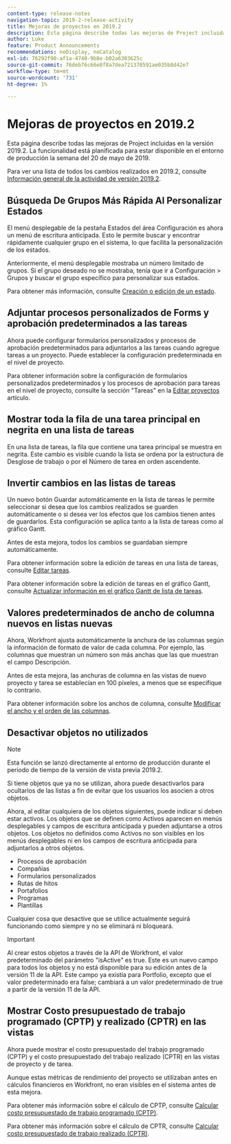 ```yaml
---
content-type: release-notes
navigation-topic: 2019-2-release-activity
title: Mejoras de proyectos en 2019.2
description: Esta página describe todas las mejoras de Project incluidas en la versión 2019.2. La funcionalidad está planificada para estar disponible en el entorno de producción la semana del 20 de mayo de 2019.
author: Luke
feature: Product Announcements
recommendations: noDisplay, noCatalog
exl-id: 76292f90-af1a-4740-9b8e-b02a6303625c
source-git-commit: 76deb76c66e8f8a7dea721378591ae035b8d42e7
workflow-type: tm+mt
source-wordcount: '731'
ht-degree: 1%

---
```


# Mejoras de proyectos en 2019.2

Esta página describe todas las mejoras de Project incluidas en la versión 2019.2. La funcionalidad está planificada para estar disponible en el entorno de producción la semana del 20 de mayo de 2019.

Para ver una lista de todos los cambios realizados en 2019.2, consulte [Información general de la actividad de versión 2019.2](../../../../product-announcements/product-releases/quarterly-release-archive/2019.2-release-activity/2019.2-release-activity-overview.md).

## Búsqueda De Grupos Más Rápida Al Personalizar Estados

El menú desplegable de la pestaña Estados del área Configuración es ahora un menú de escritura anticipada. Esto le permite buscar y encontrar rápidamente cualquier grupo en el sistema, lo que facilita la personalización de los estados.

Anteriormente, el menú desplegable mostraba un número limitado de grupos. Si el grupo deseado no se mostraba, tenía que ir a Configuración > Grupos y buscar el grupo específico para personalizar sus estados.

Para obtener más información, consulte [Creación o edición de un estado](../../../../administration-and-setup/customize-workfront/creating-custom-status-and-priority-labels/create-or-edit-a-status.md).

## Adjuntar procesos personalizados de Forms y aprobación predeterminados a las tareas

Ahora puede configurar formularios personalizados y procesos de aprobación predeterminados para adjuntarlos a las tareas cuando agregue tareas a un proyecto. Puede establecer la configuración predeterminada en el nivel de proyecto.

Para obtener información sobre la configuración de formularios personalizados predeterminados y los procesos de aprobación para tareas en el nivel de proyecto, consulte la sección &quot;Tareas&quot; en la [Editar proyectos](../../../../manage-work/projects/manage-projects/edit-projects.md) artículo.

## Mostrar toda la fila de una tarea principal en negrita en una lista de tareas

En una lista de tareas, la fila que contiene una tarea principal se muestra en negrita. Este cambio es visible cuando la lista se ordena por la estructura de Desglose de trabajo o por el Número de tarea en orden ascendente.

## Invertir cambios en las listas de tareas

Un nuevo botón Guardar automáticamente en la lista de tareas le permite seleccionar si desea que los cambios realizados se guarden automáticamente o si desea ver los efectos que los cambios tienen antes de guardarlos. Esta configuración se aplica tanto a la lista de tareas como al gráfico Gantt.

Antes de esta mejora, todos los cambios se guardaban siempre automáticamente.

Para obtener información sobre la edición de tareas en una lista de tareas, consulte [Editar tareas](../../../../manage-work/tasks/manage-tasks/edit-tasks.md).

Para obtener información sobre la edición de tareas en el gráfico Gantt, consulte [Actualizar información en el gráfico Gantt de lista de tareas](../../../../manage-work/gantt-chart/use-the-gantt-chart/update-info-task-list-gantt.md).

## Valores predeterminados de ancho de columna nuevos en listas nuevas

Ahora, Workfront ajusta automáticamente la anchura de las columnas según la información de formato de valor de cada columna. Por ejemplo, las columnas que muestran un número son más anchas que las que muestran el campo Descripción.

Antes de esta mejora, las anchuras de columna en las vistas de nuevo proyecto y tarea se establecían en 100 píxeles, a menos que se especifique lo contrario.

Para obtener información sobre los anchos de columna, consulte [Modificar el ancho y el orden de las columnas](../../../../reports-and-dashboards/reports/reporting-elements/modify-column-width-order.md).

## Desactivar objetos no utilizados

>[!NOTE]
>
>Esta función se lanzó directamente al entorno de producción durante el periodo de tiempo de la versión de vista previa 2019.2.

Si tiene objetos que ya no se utilizan, ahora puede desactivarlos para ocultarlos de las listas a fin de evitar que los usuarios los asocien a otros objetos.

Ahora, al editar cualquiera de los objetos siguientes, puede indicar si deben estar activos. Los objetos que se definen como Activos aparecen en menús desplegables y campos de escritura anticipada y pueden adjuntarse a otros objetos. Los objetos no definidos como Activos no son visibles en los menús desplegables ni en los campos de escritura anticipada para adjuntarlos a otros objetos.

* Procesos de aprobación
* Compañías
* Formularios personalizados
* Rutas de hitos
* Portafolios
* Programas
* Plantillas

Cualquier cosa que desactive que se utilice actualmente seguirá funcionando como siempre y no se eliminará ni bloqueará.

>[!IMPORTANT]
>
>Al crear estos objetos a través de la API de Workfront, el valor predeterminado del parámetro &quot;isActive&quot; es true. Este es un nuevo campo para todos los objetos y no está disponible para su edición antes de la versión 11 de la API. Este campo ya existía para Portfolio, excepto que el valor predeterminado era false; cambiará a un valor predeterminado de true a partir de la versión 11 de la API.

## Mostrar Costo presupuestado de trabajo programado (CPTP) y realizado (CPTR) en las vistas

Ahora puede mostrar el costo presupuestado del trabajo programado (CPTP) y el costo presupuestado del trabajo realizado (CPTR) en las vistas de proyecto y de tarea.

Aunque estas métricas de rendimiento del proyecto se utilizaban antes en cálculos financieros en Workfront, no eran visibles en el sistema antes de esta mejora.

Para obtener más información sobre el cálculo de CPTP, consulte [Calcular costo presupuestado de trabajo programado (CPTP)](../../../../manage-work/projects/project-finances/calculate-bcws.md).

Para obtener más información sobre el cálculo de CPTR, consulte [Calcular costo presupuestado de trabajo realizado (CPTR)](../../../../manage-work/projects/project-finances/calculate-bcwp.md).

